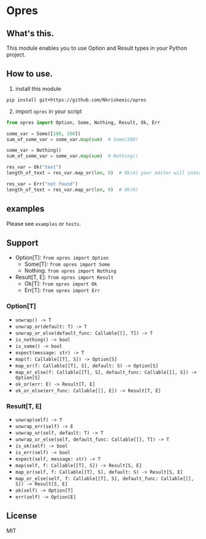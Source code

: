 # Opres

## What's this.

This module enables you to use Option and Result types in your Python project.

## How to use.

1. install this module

```shell script
pip install git+https://github.com/Nkriskeeic/opres
``` 

2. import `opres` in your script

```python
from opres import Option, Some, Nothing, Result, Ok, Err

some_var = Some([100, 200])
sum_of_some_var = some_var.map(sum)  # Some(300)

some_var = Nothing()
sum_of_some_var = some_var.map(sum)  # Nothing()

res_var = Ok("text")
length_of_text = res_var.map_or(len, 0)  # Ok(4) your editor will interpret `length_of_text` as an Result[int]

res_var = Err("not found")
length_of_text = res_var.map_or(len, 0)  # Ok(0)
```

## examples

Please see `examples` or `tests`.


## Support

- Option[T]: `from opres import Option`
    - Some[T]: `from opres import Some`
    - Nothing: `from opres import Nothing`
- Result[T, E]: `from opres import Result`
    - Ok[T]: `from opres import Ok`
    - Err[T]: `from opres import Err`

### Option[T]

- `unwrap() -> T`
- `unwrap_or(default: T) -> T`
- `unwrap_or_else(default_func: Callable[[], T]) -> T`
- `is_nothing() -> bool`
- `is_some() -> bool`
- `expect(message: str) -> T`
- `map(f: Callable[[T], S]) -> Option[S]`
- `map_or(f: Callable[[T], S], default: S) -> Option[S]`
- `map_or_else(f: Callable[[T], S], default_func: Callable[[], S]) -> Option[S]`
- `ok_or(err: E) -> Result[T, E]`
- `ok_or_else(err_func: Callable[[], E]) -> Result[T, E]`

### Result[T, E]

- `unwrap(self) -> T`
- `unwrap_err(self) -> E`
- `unwrap_or(self, default: T) -> T`
- `unwrap_or_else(self, default_func: Callable[[], T]) -> T`
- `is_ok(self) -> bool`
- `is_err(self) -> bool`
- `expect(self, message: str) -> T`
- `map(self, f: Callable[[T], S]) -> Result[S, E]`
- `map_or(self, f: Callable[[T], S], default: S) -> Result[S, E]`
- `map_or_else(self, f: Callable[[T], S], default_func: Callable[[], S]) -> Result[S, E]`
- `ok(self) -> Option[T]`
- `err(self) -> Option[E]`

## License
MIT
